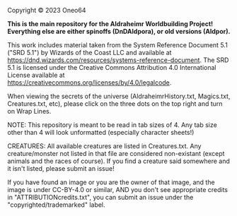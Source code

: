 Copyright © 2023 Oneo64

**This is the main repository for the Aldraheimr Worldbuilding Project! Everything else are either spinoffs (DnDAldpora), or old versions (Aldpor).**

This work includes material taken from the System Reference Document 5.1 ("SRD 5.1") by Wizards of
the Coast LLC and available at https://dnd.wizards.com/resources/systems-reference-document. The
SRD 5.1 is licensed under the Creative Commons Attribution 4.0 International License available at
https://creativecommons.org/licenses/by/4.0/legalcode.

When viewing the secrets of the universe (AldraheimrHistory.txt, Magics.txt, Creatures.txt, etc), please click on the three dots on the top right and turn on Wrap Lines.

NOTE: This repository is meant to be read in tab sizes of 4. Any tab size other than 4 will look unformatted (especially character sheets!)

CREATURES: All available creatures are listed in Creatures.txt. Any creature/monster not listed in that file are considered non-existant (except animals and the races of course). If you find a creature said somewhere and it isn't listed, please submit an issue!

If you have found an image or you are the owner of that image, and the image is under CC-BY-4.0 or similar, AND you don't see appropriate credits in "ATTRIBUTIONcredits.txt", you can submit an issue under the "copyrighted/trademarked" label.

